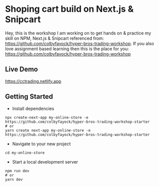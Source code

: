 # Shoping cart build on Next.js & Snipcart

Hey, this is the workshop I am working on to get hands on & practice my skill on NPM, Next.js & Snipcart referenced from: https://github.com/colbyfayock/hyper-bros-trading-workshop. If you also love assignment based learning then this is the place for you: https://github.com/colbyfayock/hyper-bros-trading-workshop

## Live Demo

https://cctrading.netlify.app

## Getting Started

- Install dependencies

```
npx create-next-app my-online-store -e https://github.com/colbyfayock/hyper-bros-trading-workshop-starter
# or
yarn create next-app my-online-store -e https://github.com/colbyfayock/hyper-bros-trading-workshop-starter
```

- Navigate to your new project

```
cd my-online-store
```

- Start a local development server

```
npm run dev
# or
yarn dev
```
